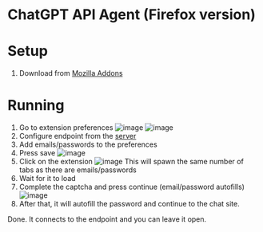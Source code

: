 # ChatGPT API Agent (Firefox version)

# Setup
1. Download from [Mozilla Addons](https://addons.mozilla.org/en-US/firefox/addon/chatgpt-api-client/)

# Running
1. Go to extension preferences
![image](https://user-images.githubusercontent.com/36258159/209443449-73ca41c3-39ad-4429-b1b7-028b508dddff.png)
![image](https://user-images.githubusercontent.com/36258159/209443463-7ca046e3-758b-4541-8b9d-f0f5eeebbc58.png)
2. Configure endpoint from the [server](https://github.com/ChatGPT-Hackers/ChatGPT-API-server)
3. Add emails/passwords to the preferences
4. Press save
![image](https://user-images.githubusercontent.com/36258159/209443551-ce03ce90-d1de-4e42-8b35-df46bb70c62b.png)
5. Click on the extension
![image](https://user-images.githubusercontent.com/36258159/209443565-6bb9866a-99d2-4947-96e9-2934c93db80c.png)
This will spawn the same number of tabs as there are emails/passwords
6. Wait for it to load
7. Complete the captcha and press continue (email/password autofills)
![image](https://user-images.githubusercontent.com/36258159/209443617-d96ee8d2-a016-4fa1-85da-f815a38e0087.png)
8. After that, it will autofill the password and continue to the chat site.

Done. It connects to the endpoint and you can leave it open.
